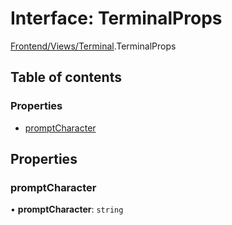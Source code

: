 # Interface: TerminalProps

[Frontend/Views/Terminal](../modules/Frontend_Views_Terminal.md).TerminalProps

## Table of contents

### Properties

- [promptCharacter](Frontend_Views_Terminal.TerminalProps.md#promptcharacter)

## Properties

### promptCharacter

• **promptCharacter**: `string`
